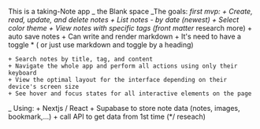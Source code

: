 This is a taking-Note app \_ the Blank space
\_The goals:
_first mvp: + Create, read, update, and delete notes + List notes - by date (newest) + Select color theme + View notes with specific tags (front matter_ research more) + auto save notes + Can write and render markdown + It's need to have a toggle \* ( or just use markdown and toggle by a heading)

    + Search notes by title, tag, and content
    + Navigate the whole app and perform all actions using only their keyboard
    + View the optimal layout for the interface depending on their device's screen size
    + See hover and focus states for all interactive elements on the page

\_ Using: + Nextjs / React + Supabase to store note data (notes, images, bookmark,...) + call API to get data from 1st time (\*/ reseach)
